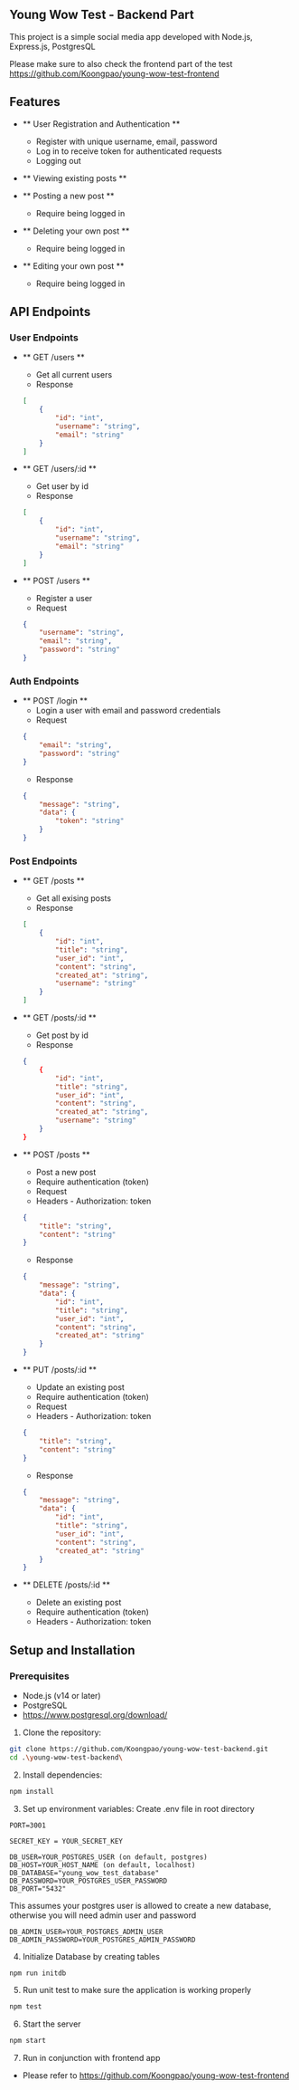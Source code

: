 ## Young Wow Test - Backend Part

This project is a simple social media app developed with Node.js, Express.js, PostgresQL

Please make sure to also check the frontend part of the test
https://github.com/Koongpao/young-wow-test-frontend

## Features

- ** User Registration and Authentication **

  - Register with unique username, email, password
  - Log in to receive token for authenticated requests
  - Logging out

- ** Viewing existing posts **
- ** Posting a new post **
  - Require being logged in
- ** Deleting your own post **
  - Require being logged in
- ** Editing your own post **
  - Require being logged in

## API Endpoints

### User Endpoints

- ** GET /users **
    - Get all current users
    - Response
    ```json
    [
        {
            "id": "int",
            "username": "string",
            "email": "string"
        }
    ]
    ```

- ** GET /users/:id **
    - Get user by id
    - Response
    ```json
    [
        {
            "id": "int",
            "username": "string",
            "email": "string"
        }
    ]
    ```

- ** POST /users **
    - Register a user
    - Request
    ```json
    {
        "username": "string",
        "email": "string",
        "password": "string"
    }
    ```

### Auth Endpoints

- ** POST /login **
    - Login a user with email and password credentials
    - Request
    ```json
    {
        "email": "string",
        "password": "string"
    }
    ```
    - Response
    ```json
    {
        "message": "string",
        "data": {
            "token": "string"
        }
    }
    ```

### Post Endpoints

- ** GET /posts **
    - Get all exising posts
    - Response
    ```json
    [
        {
            "id": "int",
            "title": "string",
            "user_id": "int",
            "content": "string",
            "created_at": "string",
            "username": "string"
        }
    ]

- ** GET /posts/:id **
    - Get post by id
    - Response
    ```json
    {
        {
            "id": "int",
            "title": "string",
            "user_id": "int",
            "content": "string",
            "created_at": "string",
            "username": "string"
        }
    }
    ```

- ** POST /posts **
    - Post a new post
    - Require authentication (token)
    - Request
    - Headers - Authorization: token
    ```json
    {
        "title": "string",
        "content": "string"
    }
    ```
    - Response
    ```json
    {
        "message": "string",
        "data": {
            "id": "int",
            "title": "string",
            "user_id": "int",
            "content": "string",
            "created_at": "string"
        }
    }
    ```

- ** PUT /posts/:id **
    - Update an existing post
    - Require authentication (token)
    - Request
    - Headers - Authorization: token
    ```json
    {
        "title": "string",
        "content": "string"
    }
    ```
    - Response
    ```json
    {
        "message": "string",
        "data": {
            "id": "int",
            "title": "string",
            "user_id": "int",
            "content": "string",
            "created_at": "string"
        }
    }
    ```

- ** DELETE /posts/:id **
    - Delete an existing post
    - Require authentication (token)
    - Headers - Authorization: token

## Setup and Installation

### Prerequisites

- Node.js (v14 or later)
- PostgreSQL
- https://www.postgresql.org/download/

1. Clone the repository:
```bash
git clone https://github.com/Koongpao/young-wow-test-backend.git
cd .\young-wow-test-backend\
```

2. Install dependencies:
```bash
npm install
```

3. Set up environment variables: Create .env file in root directory

```env
PORT=3001

SECRET_KEY = YOUR_SECRET_KEY

DB_USER=YOUR_POSTGRES_USER (on default, postgres)
DB_HOST=YOUR_HOST_NAME (on default, localhost)
DB_DATABASE="young_wow_test_database"
DB_PASSWORD=YOUR_POSTGRES_USER_PASSWORD
DB_PORT="5432"
```

This assumes your postgres user is allowed to create a new database, otherwise you will need admin user and password
```env
DB_ADMIN_USER=YOUR_POSTGRES_ADMIN_USER
DB_ADMIN_PASSWORD=YOUR_POSTGRES_ADMIN_PASSWORD
```
4. Initialize Database by creating tables
```bash
npm run initdb
```

5. Run unit test to make sure the application is working properly
```bash
npm test
```

6. Start the server
```bash
npm start
```

7. Run in conjunction with frontend app
- Please refer to https://github.com/Koongpao/young-wow-test-frontend

